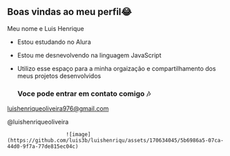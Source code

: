 ## Boas vindas ao meu perfil😂

Meu nome e Luis Henrique 

- Estou estudando no Alura
- Estou me desnevolvendo na linguagem JavaScript
- Utilizo esse espaço para a minha orgaização e compartilhamento dos meus projetos desenvolvidos

  ### Voce pode entrar em contato comigo 🎶

luishenriqueoliveira976@gmail.com

  @luishenriqueoliveira
  

                       ![image](https://github.com/luis3b/luishenriqu/assets/170634045/5b6986a5-07ca-44d0-9f7a-77de815ec04c)
